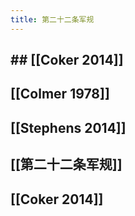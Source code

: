 ```yaml
---
title: 第二十二条军规
---
```


## ## [[Coker 2014]]
## [[Colmer 1978]]
## [[Stephens 2014]]
## [[第二十二条军规]]
##
##
## [[Coker 2014]]
##
